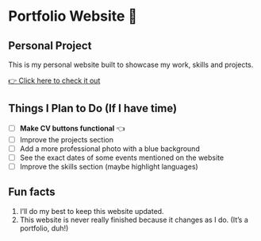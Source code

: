 # Portfolio Website 🌸
## Personal Project

This is my personal website built to showcase my work, skills and projects.

[👉 Click here to check it out](https://a104437ana.github.io/)

## Things I Plan to Do (If I have time)
- [ ] **Make CV buttons functional** 👈
- [ ] Improve the projects section
- [ ] Add a more professional photo with a blue background
- [ ] See the exact dates of some events mentioned on the website
- [ ] Improve the skills section (maybe highlight languages)

## Fun facts
1. I’ll do my best to keep this website updated.
2. This website is never really finished because it changes as I do. (It’s a portfolio, duh!)